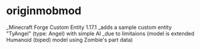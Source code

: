 # originmobmod
_Minecraft Forge Custom Entity 1.17.1
_adds a sample custom entity "TyAngel" (type: Angel) with simple AI
_due to limitaions (model is extended Humanoid (biped) model using Zombie's part data)
